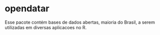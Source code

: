 # opendatar

Esse pacote contém bases de dados abertas, maioria do Brasil, a serem utilizadas em diversas aplicacoes no R.


